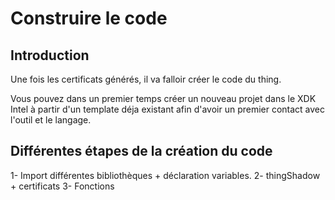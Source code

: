 # Construire le code

## Introduction

Une fois les certificats générés, il va falloir créer le code du thing. </br>

Vous pouvez dans un premier temps créer un nouveau projet dans le XDK Intel à partir d'un template déja existant afin d'avoir un premier contact avec l'outil et le langage. </br>

## Différentes étapes de la création du code

1- Import différentes bibliothèques + déclaration variables.
2- thingShadow + certificats
3- Fonctions
